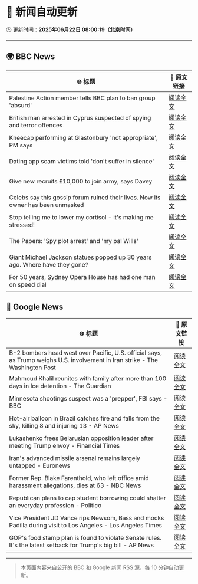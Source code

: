 # 🧠 新闻自动更新

🕒 更新时间：**2025年06月22日 08:00:19（北京时间）**

---

## 🌍 BBC News

| 🌐 标题 | 🔗 原文链接 |
|--------|-------------|
| Palestine Action member tells BBC plan to ban group 'absurd' | [阅读全文](https://www.bbc.com/news/articles/cq6m24v7910o) |
| British man arrested in Cyprus suspected of spying and terror offences | [阅读全文](https://www.bbc.com/news/articles/c628jy5rg78o) |
| Kneecap performing at Glastonbury 'not appropriate', PM says | [阅读全文](https://www.bbc.com/news/articles/cg5z26dpgd7o) |
| Dating app scam victims told 'don't suffer in silence' | [阅读全文](https://www.bbc.com/news/articles/cyvjy0871dqo) |
| Give new recruits £10,000 to join army, says Davey | [阅读全文](https://www.bbc.com/news/articles/c70x451xpx5o) |
| Celebs say this gossip forum ruined their lives. Now its owner has been unmasked | [阅读全文](https://www.bbc.com/news/articles/c5y7j512ln7o) |
| Stop telling me to lower my cortisol - it's making me stressed! | [阅读全文](https://www.bbc.com/news/articles/cg5z6l19rv6o) |
| The Papers: 'Spy plot arrest' and 'my pal Wills' | [阅读全文](https://www.bbc.com/news/articles/cql05vwe0wwo) |
| Giant Michael Jackson statues popped up 30 years ago. Where have they gone? | [阅读全文](https://www.bbc.com/news/articles/cn0q2krypkro) |
| For 50 years, Sydney Opera House has had one man on speed dial | [阅读全文](https://www.bbc.com/news/articles/ckg6zzxq3v2o) |

## 📰 Google News

| 🌐 标题 | 🔗 原文链接 |
|--------|-------------|
| B-2 bombers head west over Pacific, U.S. official says, as Trump weighs U.S. involvement in Iran strike - The Washington Post | [阅读全文](https://news.google.com/rss/articles/CBMiigFBVV95cUxPWHZaTnhPcldmZ29GVG9ZNy05b28zdG5YaXBlQlNnYUpsUlBDUkFPeUpZbTVlWk16eHFyLTJVRjhaRXVJcVo1Q2VRTjlfYUpZTVh5UEVHRnpheWZoQ2U4SnVLYzZxWTg1TUxWZGxDcklRcTl3X01ld3phQk9tSkVzUG9YNTBKamZ0Unc?oc=5) |
| Mahmoud Khalil reunites with family after more than 100 days in Ice detention - The Guardian | [阅读全文](https://news.google.com/rss/articles/CBMihAFBVV95cUxOcVM2aklpbmxxbWhieS1DWmVGRHNLT0NHaENxTlhIZnhjdFNVbUNhU1FGOXlZYllqcVNfalpyVnhJdzJ1VmZyWTFPcXNtVGY5ekdBQ1NwZlFPMlNlbDEwZzZBaE5vc1lFcXVQWm8zZnpWc0FsT1lkTWdobDlvdm1SMjljYVA?oc=5) |
| Minnesota shootings suspect was a 'prepper', FBI says - BBC | [阅读全文](https://news.google.com/rss/articles/CBMiWkFVX3lxTFBTQTRxdkFPWHY2WGxlX3lWLXdkYU1yQ0dUWVEtVUtRYkM2cmE0UDZFOU02Q1hQRjlrV085cjM5WDRWUWpPZmRNSGd0ZFNsVTNDOG5jQkxLS0poUdIBX0FVX3lxTE80QnFmUWk1VTlscDIxX3hoM2dVQWhqZW9DSmV4VUtfazdNZC1feXJnVXBoSHlYVWFpNEJ1UHJCQjdjSFRQWG5ZMlJ5c0FBdkxWV0dVLUYyZm1xV3dlRjBF?oc=5) |
| Hot-air balloon in Brazil catches fire and falls from the sky, killing 8 and injuring 13 - AP News | [阅读全文](https://news.google.com/rss/articles/CBMihgFBVV95cUxQYWdUUG1qazVXVV9aTDFlR3o5Q3hHa1JwTkZNOG9aUzlialU2emNQZDFFWHJ5ZVNpeWl0dDJ2M0Yzb0MyaFZjY1BqZWgtdzV3UFo0eVBKN2xlZTMxNnN5YWk3alVwbE1peVJjYVkyMTRMc3RPdE91bzhVdU5tMEVMbTJ1enN3UQ?oc=5) |
| Lukashenko frees Belarusian opposition leader after meeting Trump envoy - Financial Times | [阅读全文](https://news.google.com/rss/articles/CBMicEFVX3lxTE9zS0NLUEFCOEdkZEViUXpiQV9qajRna09nblNRYlYybmdiTl8wUHo3UjZXTzNkRzhFc0dobWkxb2x0WFpsa0txMXhsYmk2NG94bk03RHQyLTAxM3ptWHNKZFdOWUpmdUpPRFlqQlVrSHE?oc=5) |
| Iran's advanced missile arsenal remains largely untapped - Euronews | [阅读全文](https://news.google.com/rss/articles/CBMilgFBVV95cUxNd2ZHZXJQU1lhbHVMZ2hWX0dCQURNSmxoYkY2WXRLYnFnU1NvNHdOZVk4eHhlVk0zNHF5WGYxVzZiS0N0YTBqSTNHYzJGWnJXTzZzNGp2NHpZNTBOdUdZUzdEM0FHVDRLRFI3UlVpenpOSU9aWTRIQ0ZXS29JbWJIY04yM3lCU3NRMktMYVloSkVtVXpWVXc?oc=5) |
| Former Rep. Blake Farenthold, who left office amid harassment allegations, dies at 63 - NBC News | [阅读全文](https://news.google.com/rss/articles/CBMiwAFBVV95cUxONHZZelZxUlVPZTV6d2s5TU05Uk9OanplSnpfNmNzeGgwVHhCSWFqVEhCc3p6ZW5SOGVJZVpaNzEwWHNHdHZweExaRE9BODVZREF5Mmo3bEM2NTllUUw5ODRFQVJfQzlyX0lzUk5EYldNWUt4SUFJSlJ3ZjUycWtld1VpRkQ2VTRUM2J5WEljLXFzbThOb1hLYUVqQ0ZZMjRidi1ldGlBNXBXbUNiaHlXU1g4OWdJeDNUMmVYRU9Jb0PSAVZBVV95cUxPVmJJNzVIMWVhNElNakZuQ1AyTks4YjFfa1Z2c1FtLUFrOHRtMVRXLUVoX3NwSTRlNlQ1Nk1RNWFyZldSRXlaSWRBNkpKMm54VkFhTm9UQQ?oc=5) |
| Republican plans to cap student borrowing could shatter an everyday profession - Politico | [阅读全文](https://news.google.com/rss/articles/CBMikgFBVV95cUxNUUpZTG16dXVQdzNZaF9xQXhJNGpXeHV5eDA3Z2swZ09XQVdVMmFpRERwOWx0N3BJMzM2Sjk1VllRZk5UeEV2aTFhWGI1cDRWbkdTSEJuR3MteFh6aGFmSVIzRE92M1ZYc2lfalVYVXdQc2NIZDcwRVNKSkZTdk9SS25WNWsyTW53dFpWLVlfVmkwdw?oc=5) |
| Vice President JD Vance rips Newsom, Bass and mocks Padilla during visit to Los Angeles - Los Angeles Times | [阅读全文](https://news.google.com/rss/articles/CBMingFBVV95cUxQSXpPa2VGcDFkZmZ1RmhaUzZvTE9ReVBabVdYX0hRMDEwRV9zRTVNd0pvVThZTUh5dG1rLVd6ekZRM3c4N1NaMjBDdUI5ZDF5VmRpRVdnaGxnWEJ1eDBxbFYtYXB2bmpjRnZSSVZybVpJY0lzXzBFQVM5N3FPYmlmbTR2Vl9uSEhLNTBYREtFZGpzbk1BYnBIMHdfblotQQ?oc=5) |
| GOP's food stamp plan is found to violate Senate rules. It's the latest setback for Trump's big bill - AP News | [阅读全文](https://news.google.com/rss/articles/CBMipAFBVV95cUxOR0FlMXJvN3FFTGhGdmVpOFlvUUt3UHh1T3h2RDRKTklibzBsOEwta2JDM0JiR0ZPQW9qUExBbXJVcHptcDdzQmN5anlRMk9OTlNEQ25sam5aSkZXYWV4Z2RMaFRnclM0eFkyaEZtYnJHS1pSdFJlTy1pY2I2MWN0Zmw3WG5CVUhBa0lhNF93TTFCVG0xcnBIR3hRN2FNemNKeDBQVA?oc=5) |

---
> 本页面内容来自公开的 BBC 和 Google 新闻 RSS 源，每 10 分钟自动更新。
